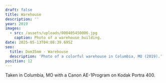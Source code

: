```yaml
---
draft: false
title: Warehouse
description: ''
year: 2019
images:
  - src: /assets/uploads/000405450006.jpg
    caption: Photo of a warehouse building.
date: 2025-05-13T04:08:39.695Z
seo:
  title: Dom35mm - Warehouse
  description: 'Photo of a colorful warehouse in Columbia, MO (2019).'
position: 12
---
```


Taken in Columbia, MO with a Canon AE-1Program on Kodak Portra 400.
